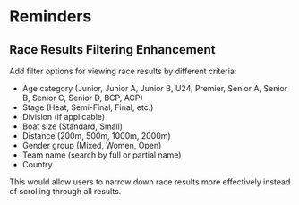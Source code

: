 # Reminders

## Race Results Filtering Enhancement
Add filter options for viewing race results by different criteria:
- Age category (Junior, Junior A, Junior B, U24, Premier, Senior A, Senior B, Senior C, Senior D, BCP, ACP)
- Stage (Heat, Semi-Final, Final, etc.)
- Division (if applicable)
- Boat size (Standard, Small)
- Distance (200m, 500m, 1000m, 2000m)
- Gender group (Mixed, Women, Open)
- Team name (search by full or partial name)
- Country

This would allow users to narrow down race results more effectively instead of scrolling through all results.
